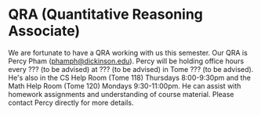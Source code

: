 # QRA (Quantitative Reasoning Associate)

We are fortunate to have a QRA working with us this semester. Our QRA
is Percy Pham (phamph@dickinson.edu). Percy will be holding office
hours every ??? (to be advised) at ??? (to be advised) in Tome ??? (to
be advised). He's also in the CS Help Room (Tome 118) Thursdays
8:00-9:30pm and the Math Help Room (Tome 120) Mondays 9:30-11:00pm.
He can assist with homework assignments and understanding of course
material. Please contact Percy directly for more details.
